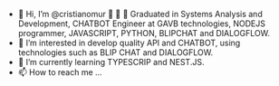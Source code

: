- 👋 Hi, I’m @cristianomur 🚀 🚀 🚀
Graduated in Systems Analysis and Development, CHATBOT Engineer at GAVB technologies, 
NODEJS programmer, JAVASCRIPT, PYTHON, BLIPCHAT and DIALOGFLOW.
- 👀 I’m interested in develop quality API and CHATBOT, using technologies such as BLIP CHAT and DIALOGFLOW.
- 🌱 I’m currently learning TYPESCRIP and NEST.JS.
- 📫 How to reach me ...

<!---
I'm Cristiano Muroni, graduated in Systems Analysis and Development, CHATBOT Engineer at GAVB technologies, 
NODEJS programmer, JAVASCRIPT, PYTHON, BLIPCHAT and DIALOGFLOW.

--->
